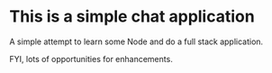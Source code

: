 # This is a simple chat application

A simple attempt to learn some Node and do a full stack application.

FYI, lots of opportunities for enhancements.
